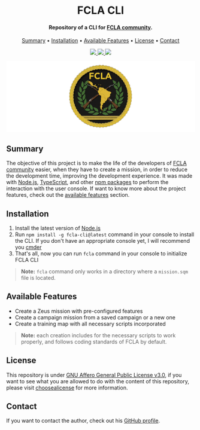 <h1 align="center">
    FCLA CLI
</h1>

<h4 align="center">
    Repository of a CLI for <a href="https://arma3clanfcla.wixsite.com/fcla" target="_blank">FCLA community<a>.
</h4>

<p align="center">
    <a href="#----summary">Summary</a> •
    <a href="#----installation">Installation</a> •
    <a href="#----available-features">Available Features</a> •
    <a href="#----license">License</a> •
    <a href="#----contact">Contact</a>
</p>

<p align="center">
    <a href="https://www.npmjs.com/package/fcla-cli">
        <img src="https://badgen.net/static/npm/v1.0.0/blue">
    </a>
    <a href="./LICENSE">
        <img src="https://badgen.net/static/license/AGPLv3/blue">
    </a>
    <a href="./README.es-419.md">
        <img src="https://badgen.net/static/lang/spanish/purple">
    </a>
</p>

<p align="center">
    <img src="./.github/fcla-logo.png" width="625">
</p>

<h2>
    Summary
</h2>
<p>
    The objective of this project is to make the life of the developers of <a href="https://arma3clanfcla.wixsite.com/fcla" target="_blank">FCLA community<a> easier, when they have to create a mission, in order to reduce the development time, improving the development experience. It was made with <a href="https://nodejs.org/" target="_blank">Node.js<a>, <a href="https://www.typescriptlang.org/" target="_blank">TypeScript<a>, and other <a href="./package.json" target="_blank">npm packages<a> to perform the interaction with the user console. If want to know more about the project features, check out the <a href="#----available-features">available features</a> section.
</p>

<h2>
    Installation
</h2>
<ol>
    <li>Install the latest version of <a href="https://nodejs.org/" target="_blank">Node.js<a></li>
    <li>Run <code>npm install -g fcla-cli@latest</code> command in your console to install the CLI. If you don't have an appropriate console yet, I will recommend you <a href="https://cmder.app/" target="_blank">cmder<a></li>
    <li>That's all, now you can run <code>fcla</code> command in your console to initialize FCLA CLI</li>
</ol>

> **Note:** `fcla` command only works in a directory where a `mission.sqm` file is located.

<h2>
    Available Features
</h2>
<ul>
    <li>Create a Zeus mission with pre-configured features</li>
    <li>Create a campaign mission from a saved campaign or a new one</li>
    <li>Create a training map with all necessary scripts incorporated</li>
</ul>

> **Note:** each creation includes for the necessary scripts to work properly, and follows coding standards of FCLA by default.

<h2>
    License
</h2>
<p>
    This repository is under <a href="./LICENSE" target="_blank">GNU Affero General Public License v3.0</a>, if you want to see what you are allowed to do with the content of this repository, please visit <a href="https://choosealicense.com/licenses/" target="_blank">choosealicense</a> for more information.
</p>

<h2>
    Contact
</h1>
<p>
    If you want to contact the author, check out his <a href="https://github.com/hozlucas28" target="_blank">GitHub profile</a>.
</p>
